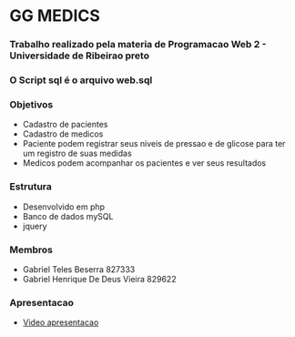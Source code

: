 # GG MEDICS

### Trabalho realizado pela materia de Programacao Web 2 - Universidade de Ribeirao preto

### O Script sql é o arquivo web.sql

### Objetivos
- Cadastro de pacientes
- Cadastro de medicos
- Paciente podem registrar seus niveis de pressao e de glicose para ter um registro de suas medidas
- Medicos podem acompanhar os pacientes e ver seus resultados

### Estrutura
- Desenvolvido em php
- Banco de dados mySQL
- jquery

### Membros
- Gabriel Teles Beserra 827333
- Gabriel Henrique De Deus Vieira 829622

### Apresentacao

- [Video apresentacao](https://youtu.be/8MO5Oyq7qeA)

